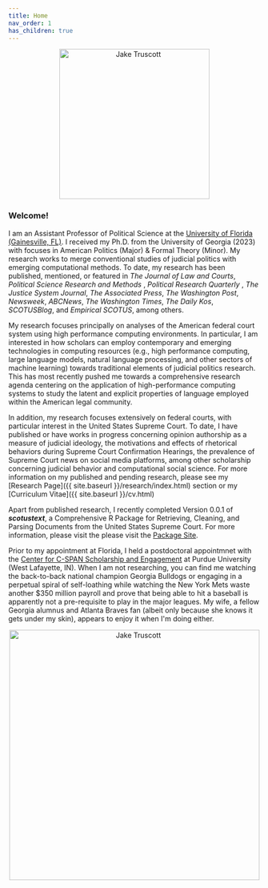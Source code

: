 ```yaml
---
title: Home
nav_order: 1
has_children: true
---
```


<div style="text-align: center;">
  <img src="/assets/images/jake_circle.png" alt="Jake Truscott" width="300"/>
</div>

<h3>Welcome!</h3><p> I am an Assistant Professor of Political Science at the <a href="https://polisci.ufl.edu/">University of Florida (Gainesville, FL)</a>. I received my Ph.D. from the University of Georgia (2023) with focuses in American Politics (Major) & Formal Theory (Minor). My research works to merge conventional studies of judicial politics with emerging computational methods. To date, my research has been published, mentioned, or featured in <em>The Journal of Law and Courts</em>, <em> Political Science Research and Methods </em>, <em> Political Research Quarterly </em>, <em>The Justice System Journal</em>, <em>The Associated Press</em>, <em>The Washington Post</em>, <em>Newsweek</em>, <em>ABCNews</em>, <em>The Washington Times</em>, <em>The Daily Kos</em>, <em>SCOTUSBlog</em>, and <em>Empirical SCOTUS</em>, among others. </p>

<p> My research focuses principally on analyses of the American federal court system using high performance computing environments. In particular, I am interested in how scholars can employ contemporary and emerging technologies in computing resources (e.g., high performance computing, large language models, natural language processing, and other sectors of machine learning) towards traditional elements of judicial politics research. This has most recently pushed me towards a comprehensive research agenda centering on the application of high-performance computing systems to study the latent and explicit properties of language employed within the American legal community. </p>

<p>In addition, my research focuses extensively on federal courts, with particular interest in the United States Supreme Court. To date, I have published or have works in progress concerning opinion authorship as a measure of judicial ideology, the motivations and effects of rhetorical behaviors during Supreme Court Confirmation Hearings, the prevalence of Supreme Court news on social media platforms, among other scholarship concerning judicial behavior and computational social science. For more information on my published and pending research, please see my [Research Page]({{ site.baseurl }}/research/index.html) section or my [Curriculum Vitae]({{ site.baseurl }}/cv.html) </p>

<p>Apart from published research, I recently completed Version 0.0.1 of <em><b>scotustext</b></em>, a Comprehensive R Package for Retrieving, Cleaning, and Parsing Documents from the United States Supreme Court. For more information, please visit the please visit the <a href="https://jaketruscott.github.io/scotustext/">Package Site</a>.</p>

<p>Prior to my appointment at Florida, I held a postdoctoral appointmnet with the <a href="https://www.cla.purdue.edu/academic/communication/cspan/ccse/index.html">Center for C-SPAN Scholarship and Engagement</a> at Purdue University (West Lafayette, IN). When I am not researching, you can find me watching the back-to-back national champion Georgia Bulldogs or engaging in a perpetual spiral of self-loathing while watching the New York Mets waste another $350 million payroll and prove that being able to hit a baseball is apparently not a pre-requisite to play in the major leagues. My wife, a fellow Georgia alumnus and Atlanta Braves fan (albeit only because she knows it gets under my skin), appears to enjoy it when I'm doing either.</p>


<div style="text-align: center;">
  <img src="/assets/images/wallpaper.jpg" alt="Jake Truscott" width="500"/>
</div>